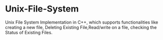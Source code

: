 # Unix-File-System
Unix File System Implementation in C++, which supports functionalities like creating a new file, Deleting  Existing File,Read/write on a file, checking the Status of Existing Files.
